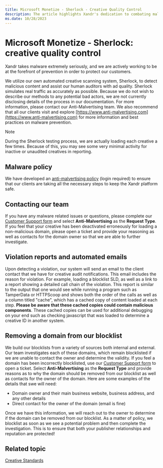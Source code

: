 ```yaml
---
title: Microsoft Monetize - Sherlock - Creative Quality Control
description: The article highlights Xandr's dedication to combating malware in advertising through their automated scanning system, Sherlock, an automated creative scanning system used to detect malicious content and enhance ad quality. 
ms.date: 10/28/2023
---
```


# Microsoft Monetize - Sherlock: creative quality control

Xandr takes malware extremely seriously, and we are actively working to be at the forefront of prevention in order to protect our customers.

We utilize our own automated creative scanning system, Sherlock, to detect malicious content and assist our human auditors with ad quality.
Sherlock simulates real traffic as accurately as possible. Because we do not wish to describe our methods to any potential bad actors, we are not currently disclosing details of the process in our documentation. For more information, please contact our Anti-Malvertising team. We also recommend that all our clients visit and explore
 [https://www.anti-malvertising.com](https://www.anti-malvertising.com) for more information and best practices on malware prevention.

> [!NOTE]
> During the Sherlock testing process, we are actually loading each creative a few times. Because of this, you may see some very minimal activity for inactive or unaudited
> creatives in reporting.

## Malware policy

We have developed an [anti-malvertising policy](https://wiki.xandr.com/display/policies/Policies+for+Buying) (login required) to ensure that our clients are taking all the necessary steps to keep the Xandr platform safe.

## Contacting our team

If you have any malware related issues or questions, please complete our [Customer Support form](https://help.xandr.com/) and select **Anti-Malvertising** as the **Request Type**. If you feel that your creative has been deactivated erroneously for loading a non-malicious domain, please open a ticket and provide your reasoning as well as contacts for the domain owner so that we are able to further investigate.

## Violation reports and automated emails

Upon detecting a violation, our system will send an email to the client contact that we have for creative audit notifications. This email includes the reason for violation. For example, loading a blocklist SLD, as well as a link to a report showing a detailed call chain of the violation. This report is similar to the output that one would see while
running a program such as TamperData or HTTPScoop and shows both the order of the calls as well as a column titled "cache", which has a cached copy of content loaded at each step. **Please be aware that these cached copies could contain malicious components**. These cached copies can be used for additional debugging on your end such as checking
javascript that was loaded to determine a creative ID in another system.

## Removing a domain from our blocklist

We build our blocklists from a variety of sources both internal and external. Our team investigates each of these domains, which remain blocklisted if we are unable to contact the owner and determine the validity. If you feel a domain has been incorrectly blocklisted, use our [Customer Support form](https://help.xandr.com/) to open a ticket. Select
**Anti-Malvertising** as the **Request Type** and provide reasons as to why the domain should be removed from our blocklist as well as contacts for the owner of the domain. Here are some examples of the details that swe will need:

- Domain owner and their main business website, business address, and
  any other details
- Direct contact for the owner of the domain (email is fine)

Once we have this information, we will reach out to the owner to determine if the domain can be removed from our blocklist. As a matter of policy, we blocklist as soon as we see a potential problem and then complete the investigation. This is to ensure that both your publisher relationships and reputation are protected!

## Related topic

[Creative Standards](creative-standards.md)
